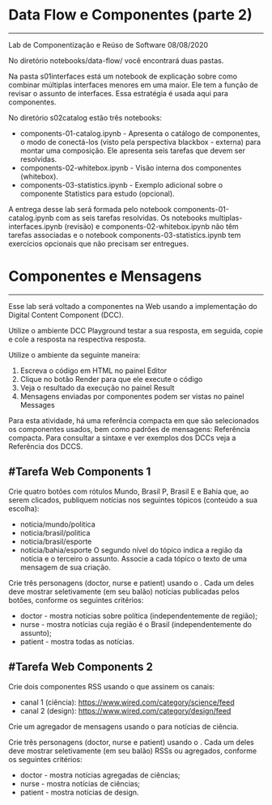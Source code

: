 
# Data Flow e Componentes (parte 2)
------------------------------------
Lab de Componentização e Reúso de Software 08/08/2020

No diretório notebooks/data-flow/ você encontrará duas pastas.

Na pasta s01interfaces está um notebook de explicação sobre como combinar múltiplas interfaces menores em uma maior. Ele tem a função de revisar o assunto de interfaces. Essa estratégia é usada aqui para componentes.

No diretório s02catalog estão três notebooks:

* components-01-catalog.ipynb - Apresenta o catálogo de componentes, o modo de conectá-los (visto pela perspectiva blackbox - externa) para montar uma composição. Ele apresenta seis tarefas que devem ser resolvidas.
* components-02-whitebox.ipynb - Visão interna dos componentes (whitebox).
* components-03-statistics.ipynb - Exemplo adicional sobre o componente Statistics para estudo (opcional).

A entrega desse lab será formada pelo notebook components-01-catalog.ipynb com as seis tarefas resolvidas. Os notebooks multiplas-interfaces.ipynb (revisão) e components-02-whitebox.ipynb não têm tarefas associadas e o notebook components-03-statistics.ipynb tem exercícios opcionais que não precisam ser entregues.


# Componentes e Mensagens
---------------------------

Esse lab será voltado a componentes na Web usando a implementação do Digital Content Component (DCC).


Utilize o ambiente DCC Playground testar a sua resposta, em seguida, copie e cole a resposta na respectiva resposta.

Utilize o ambiente da seguinte maneira:

1. Escreva o código em HTML no painel Editor
2. Clique no botão Render para que ele execute o código
3. Veja o resultado da execução no painel Result
4. Mensagens enviadas por componentes podem ser vistas no painel Messages

Para esta atividade, há uma referência compacta em que são selecionados os componentes usados, bem como padrões de mensagens: Referência compacta. Para consultar a sintaxe e ver exemplos dos DCCs veja a Referência dos DCCS.


#Tarefa Web Components 1
------------------------

Crie quatro botões com rótulos Mundo, Brasil P, Brasil E e Bahia que, ao serem clicados, publiquem notícias nos seguintes tópicos (conteúdo a sua escolha):

* noticia/mundo/politica
* noticia/brasil/politica
* noticia/brasil/esporte
* noticia/bahia/esporte
O segundo nível do tópico indica a região da notícia e o terceiro o assunto. Associe a cada tópico o texto de uma mensagem de sua criação.

Crie três personagens (doctor, nurse e patient) usando o <dcc-lively-talk>. Cada um deles deve mostrar seletivamente (em seu balão) notícias publicadas pelos botões, conforme os seguintes critérios:

* doctor - mostra notícias sobre política (independentemente de região);
* nurse - mostra notícias cuja região é o Brasil (independentemente do assunto);
* patient - mostra todas as notícias.


#Tarefa Web Components 2
------------------------

Crie dois componentes RSS usando o <dcc-rss> que assinem os canais:

* canal 1 (ciência): https://www.wired.com/category/science/feed
* canal 2 (design): https://www.wired.com/category/design/feed

Crie um agregador de mensagens usando o <dcc-aggregator> para notícias de ciência.

Crie três personagens (doctor, nurse e patient) usando o <dcc-lively-talk>. Cada um deles deve mostrar seletivamente (em seu balão) RSSs ou agregados, conforme os seguintes critérios:

* doctor - mostra notícias agregadas de ciências;
* nurse - mostra notícias de ciências;
* patient - mostra notícias de design.
